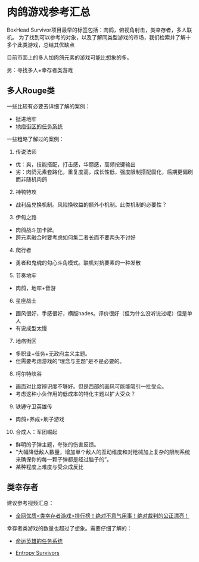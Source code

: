 # 肉鸽游戏参考汇总

BoxHead Survivor项目最早的标签包括：肉鸽，俯视角射击，类幸存者，多人联机。
为了找到可以参考的对象，以及了解同类型游戏的市场，我们检索并了解十多个此类游戏，总结其优缺点

目前市面上的多人加肉鸽元素的游戏可能比想象的多。

另：寻找多人+幸存者类游戏


## 多人Rouge类

一些比较有必要去详细了解的案例：
- 挺进地牢
- [地痞街区的任务系统](https://www.bilibili.com/video/BV1Ck4y137FG/?spm_id_from=333.337.search-card.all.click&vd_source=77789d45206011f0f4fba6973f1704c9)

一些粗略了解过的案例：
1. 传说法师

- 优：爽，技能搭配，打击感，华丽感，高频按键输出
- 劣：肉鸽元素套路化，重复度高，成长性低，强度限制搭配固化，后期更偏刷而非随机肉鸽

2. 神鸭特攻

- 战利品兑换机制。风险换收益的额外小机制。此类机制的必要性？

3. 伊甸之路

- 肉鸽战斗加卡牌。
- 跨元素融合时要考虑如何集二者长而不要两头不讨好

4. 爬行者

- 勇者和鬼魂的勾心斗角模式。联机对抗要素的一种发散

5. 节奏地牢

- 肉鸽，地牢+音游

6. 星座战士

- 画风很好，手感很好，横版hades。评价很好（但为什么没听说过呢）但是单人
- 有说成型太慢

7. 地痞街区

- 多职业+任务+无政府主义主题。
- 但需要考虑游戏的“理念与主题”是不是必要的。

8. 柯尔特峡谷
- 画面对比度辨识度不够好。但是西部的画风可能能吸引一批受众。
- 考虑这种小负作用的低成本的特化主题以扩大受众？

9. 铁锤守卫英雄传
- 肉鸽+养成+刷子游戏

10. 合成人：军团崛起
- 鲜明的子弹主题，夸张的伤害反馈。
- “大幅降低敌人数量，增加单个敌人的互动维度和对枪械加上复杂的限制系统来确保你的每一颗子弹都是经过脑子的”。
- 某种程度上难度与受众成反比

## 类幸存者

建议参考视频汇总：
- [全网优质<类幸存者游戏>排行榜！绝对不意气用事！绝对裁判的公正漂亮！](
https://www.bilibili.com/video/BV1EG411X7aY/?spm_id_from=333.788.recommend_more_video.-1&vd_source=77789d45206011f0f4fba6973f1704c9)

幸存者类游戏的数量也超过了想象。需要仔细了解的：

- [命运英雄的任务系统](
https://www.bilibili.com/video/BV1g14y1C7Zj/?spm_id_from=333.788.recommend_more_video.-1&vd_source=77789d45206011f0f4fba6973f1704c9)

- [Entropy Survivors](
https://www.bilibili.com/video/BV1XZ42127Nj/?spm_id_from=333.337.search-card.all.click&vd_source=77789d45206011f0f4fba6973f1704c9)
